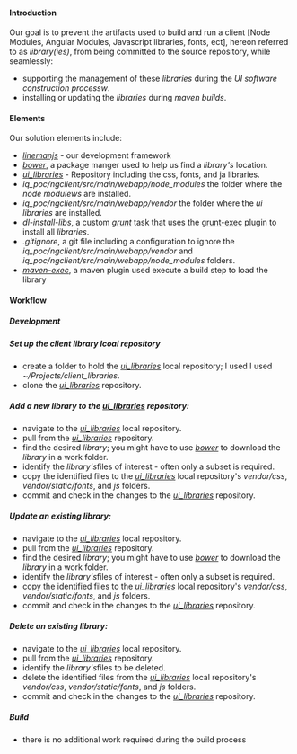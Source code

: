 #### Introduction
Our goal is to prevent the artifacts used to build and run a client [Node Modules, Angular Modules, Javascript libraries, fonts, ect], hereon referred to as *library(ies)*, from being committed to the source repository, while seamlessly:
 * supporting the management of these *libraries* during the *UI software construction processw*.
 * installing or updating the *libraries* during *maven builds*.

#### Elements
Our solution elements include:
 * *[linemanjs](http://linemanjs.com/)* - our development framework
 * *[bower](http://bower.io/)*, a package manger used to help us find a *library's* location. 
 * *[ui_libraries](https://github.com/Dematiclabs/ui_libraries)* - Repository including the css, fonts, and ja libraries.
 * *iq_poc/ngclient/src/main/webapp/node_modules* the folder where the *node modulews* are installed.
 * *iq_poc/ngclient/src/main/webapp/vendor* the folder where the *ui libraries* are installed.
 * *dl-install-libs*, a custom *[grunt](http://gruntjs.com/)* task that uses the [grunt-exec](https://www.npmjs.com/package/grunt-exec) plugin to install all *libraries*.
 * *.gitignore*, a git file including a configuration to ignore the *iq_poc/ngclient/src/main/webapp/vendor* and *iq_poc/ngclient/src/main/webapp/node_modules* folders.
 * *[maven-exec](http://www.mojohaus.org/exec-maven-plugin/)*, a maven plugin used execute a build step to load the library 

#### Workflow

##### Development
##### Set up the client library lcoal repository
 * create a folder to hold the *[ui_libraries](https://github.com/Dematiclabs/ui_libraries)* local repository; I used I used *~/Projects/client_libraries*. 
 * clone the *[ui_libraries](https://github.com/Dematiclabs/ui_libraries)* repository.

##### Add a new library to the *[ui_libraries](https://github.com/Dematiclabs/ui_libraries)* repository:
 * navigate to the *[ui_libraries](https://github.com/Dematiclabs/ui_libraries)* local repository.
 * pull from the *[ui_libraries](https://github.com/Dematiclabs/ui_libraries)* repository. 
 * find the desired *library*; you might have to use *[bower](http://bower.io/)* to download the *library* in a work folder.
 * identify the *library's*files of interest - often only a subset is required.
 * copy the identified files to the *[ui_libraries](https://github.com/Dematiclabs/ui_libraries)* local repository's *vendor/css*, *vendor/static/fonts*, and *js* folders.
 * commit and check in the changes to the *[ui_libraries](https://github.com/Dematiclabs/ui_libraries)* repository.

##### Update an existing library:
 * navigate to the *[ui_libraries](https://github.com/Dematiclabs/ui_libraries)* local repository.
 * pull from the *[ui_libraries](https://github.com/Dematiclabs/ui_libraries)* repository. 
 * find the desired *library*; you might have to use *[bower](http://bower.io/)* to download the *library* in a work folder.
 * identify the *library's*files of interest - often only a subset is required.
 * copy the identified files to the *[ui_libraries](https://github.com/Dematiclabs/ui_libraries)* local repository's *vendor/css*, *vendor/static/fonts*, and *js* folders.
 * commit and check in the changes to the *[ui_libraries](https://github.com/Dematiclabs/ui_libraries)* repository.

##### Delete an existing library:
 * navigate to the *[ui_libraries](https://github.com/Dematiclabs/ui_libraries)* local repository.
 * pull from the *[ui_libraries](https://github.com/Dematiclabs/ui_libraries)* repository. 
 * identify the *library's*files to be deleted.
 * delete the identified files from the *[ui_libraries](https://github.com/Dematiclabs/ui_libraries)* local repository's *vendor/css*, *vendor/static/fonts*, and *js* folders.
 * commit and check in the changes to the *[ui_libraries](https://github.com/Dematiclabs/ui_libraries)* repository.
  
##### Build
 * there is no additional work required during the build process